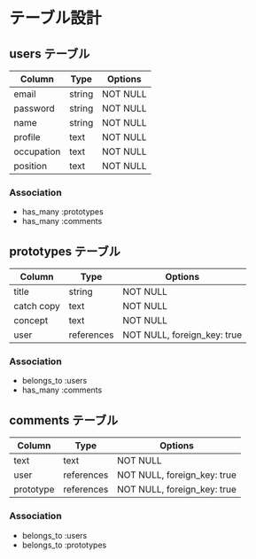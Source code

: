# テーブル設計

## users テーブル

| Column     | Type   | Options  |
| ------     | ----   | -------  |
| email      | string | NOT NULL |
| password   | string | NOT NULL |
| name       | string | NOT NULL |
| profile    | text   | NOT NULL |
| occupation | text   | NOT NULL |
| position   | text   | NOT NULL |

### Association

- has_many :prototypes
- has_many :comments

## prototypes テーブル

| Column     | Type       | Options                     |
| ------     | ----       | -------                     |
| title      | string     | NOT NULL                    |
| catch copy | text       | NOT NULL                    |
| concept    | text       | NOT NULL                    |
| user       | references | NOT NULL, foreign_key: true |

### Association

- belongs_to :users
- has_many :comments

## comments テーブル

| Column          | Type         | Options                     |
| ------          | ----         | -------                     |
| text            | text         | NOT NULL                    |
| user            | references   | NOT NULL, foreign_key: true |
| prototype       | references   | NOT NULL, foreign_key: true |

### Association

- belongs_to :users
- belongs_to :prototypes
